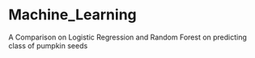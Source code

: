 # Machine_Learning
A Comparison on Logistic Regression and Random Forest on predicting class of pumpkin seeds
